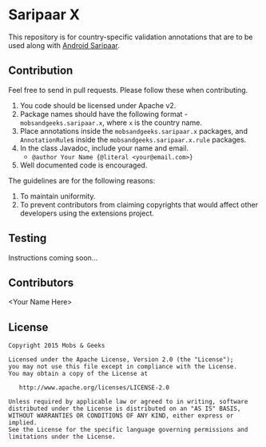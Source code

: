 Saripaar X
==========
This repository is for country-specific validation annotations that are to be used along with [Android Saripaar].

Contribution
------------
Feel free to send in pull requests. Please follow these when contributing.

1. You code should be licensed under Apache v2.
2. Package names should have the following format - `mobsandgeeks.saripaar.x`, where `x` is the country name.
3. Place annotations inside the `mobsandgeeks.saripaar.x` packages, and `AnnotationRule`s inside the `mobsandgeeks.saripaar.x.rule` packages.
4. In the class Javadoc, include your name and email.
   * `@author Your Name {@literal <your@email.com>}`
5. Well documented code is encouraged.


The guidelines are for the following reasons:

1. To maintain uniformity.
2. To prevent contributors from claiming copyrights that would affect other developers using the extensions project.

Testing
-------
Instructions coming soon...

Contributors
------------
&lt;Your Name Here&gt;

License
-------

    Copyright 2015 Mobs & Geeks

    Licensed under the Apache License, Version 2.0 (the "License");
    you may not use this file except in compliance with the License.
    You may obtain a copy of the License at

       http://www.apache.org/licenses/LICENSE-2.0

    Unless required by applicable law or agreed to in writing, software
    distributed under the License is distributed on an "AS IS" BASIS,
    WITHOUT WARRANTIES OR CONDITIONS OF ANY KIND, either express or implied.
    See the License for the specific language governing permissions and
    limitations under the License.

  [Android Saripaar]: https://github.com/ragunathjawahar/android-saripaar
